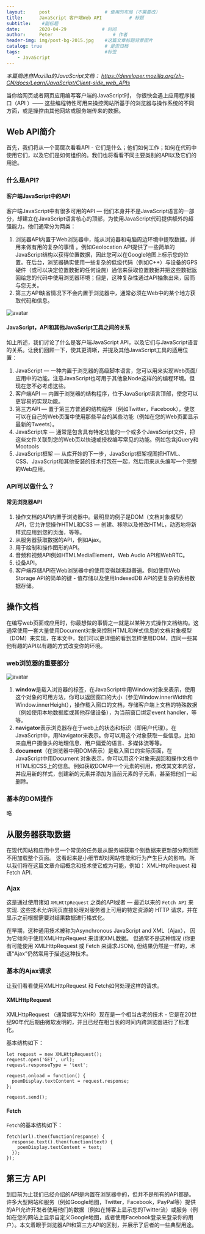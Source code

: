 ```yaml
---
layout:     post                    # 使用的布局（不需要改）
title:      JavaScript 客户端Web API          # 标题 
subtitle:    #副标题
date:       2020-04-29             # 时间
author:     Peter                      # 作者
header-img: img/post-bg-2015.jpg    #这篇文章标题背景图片
catalog: true                       # 是否归档
tags:                               #标签
    - JavaScript
---
```


*本篇摘选自Mozilla的JavaScript文档： https://developer.mozilla.org/zh-CN/docs/Learn/JavaScript/Client-side_web_APIs*

当你给网页或者网页应用编写客户端的JavaScript时， 你很快会遇上应用程序接口（API ）—— 这些编程特性可用来操控网站所基于的浏览器与操作系统的不同方面，或是操控由其他网站或服务端传来的数据。  

## Web API简介

首先，我们将从一个高层次看看API - 它们是什么；他们如何工作；如何在代码中使用它们，以及它们是如何组织的。我们也将看看不同主要类别的API以及它们的用途。  

### 什么是API?

#### 客户端JavaScript中的API

客户端JavaScript中有很多可用的API — 他们本身并不是JavaScript语言的一部分，却建立在JavaScript语言核心的顶部，为使用JavaScript代码提供额外的超强能力。他们通常分为两类：  

1. 浏览器API内置于Web浏览器中，能从浏览器和电脑周边环境中提取数据，并用来做有用的复杂的事情 。例如Geolocation API提供了一些简单的JavaScript结构以获得位置数据，因此您可以在Google地图上标示您的位置。在后台，浏览器确实使用一些复杂的低级代码（例如C++）与设备的GPS硬件（或可以决定位置数据的任何设施）通信来获取位置数据并把这些数据返回给您的代码中使用浏览器环境；但是，这种复杂性通过API抽象出来，因而与您无关。
2. 第三方API缺省情况下不会内置于浏览器中，通常必须在Web中的某个地方获取代码和信息。  

![avatar](https://mdn.mozillademos.org/files/13508/browser.png)

#### JavaScript，API和其他JavaScript工具之间的关系

如上所述，我们讨论了什么是客户端JavaScript API，以及它们与JavaScript语言的关系。让我们回顾一下，使其更清晰，并提及其他JavaScript工具的适用位置：  

1. JavaScript — 一种内置于浏览器的高级脚本语言，您可以用来实现Web页面/应用中的功能。注意JavaScript也可用于其他象Node这样的的编程环境。但现在您不必考虑这些。
2. 客户端API — 内置于浏览器的结构程序，位于JavaScript语言顶部，使您可以更容易的实现功能。
3. 第三方API — 置于第三方普通的结构程序（例如Twitter，Facebook），使您可以在自己的Web页面中使用那些平台的某些功能（例如在您的Web页面显示最新的Tweets）。
4. JavaScript库 — 通常是包含具有特定功能的一个或多个JavaScript文件，把这些文件关联到您的Web页以快速或授权编写常见的功能。例如包含jQuery和Mootools
5. JavaScript框架 — 从库开始的下一步，JavaScript框架视图把HTML、CSS、JavaScript和其他安装的技术打包在一起，然后用来从头编写一个完整的Web应用。

### API可以做什么？

#### 常见浏览器API

1. 操作文档的API内置于浏览器中。最明显的例子是DOM（文档对象模型）API，它允许您操作HTML和CSS — 创建、移除以及修改HTML，动态地将新样式应用到您的页面，等等。
2. 从服务器获取数据的API，例如Ajax。
3. 用于绘制和操作图形的API。
4. 音频和视频API例如HTMLMediaElement，Web Audio API和WebRTC。
5. 设备API。
6. 客户端存储API在Web浏览器中的使用变得越来越普遍。例如使用Web Storage API的简单的键 - 值存储以及使用IndexedDB API的更复杂的表格数据存储。  

## 操作文档

在编写web页面或应用时，你最想做的事情之一就是以某种方式操作文档结构。这通常使用一套大量使用Document对象来控制HTML和样式信息的文档对象模型（DOM）来实现，在本文中，我们可以更详细的看到怎样使用DOM，连同一些其他有趣的API以有趣的方式改变你的环境。  

### web浏览器的重要部分

![avatar](https://mdn.mozillademos.org/files/14557/document-window-navigator.png)  

1. **window**是载入浏览器的标签，在JavaScript中用Window对象来表示，使用这个对象的可用方法，你可以返回窗口的大小（参见Window.innerWidth和Window.innerHeight），操作载入窗口的文档，存储客户端上文档的特殊数据（例如使用本地数据库或其他存储设备），为当前窗口绑定event handler，等等。
2. **navigator**表示浏览器存在于web上的状态和标识（即用户代理）。在JavaScript中，用Navigator来表示。你可以用这个对象获取一些信息，比如来自用户摄像头的地理信息、用户偏爱的语言、多媒体流等等。
3. **document**（在浏览器中用DOM表示）是载入窗口的实际页面，在JavaScript中用Document 对象表示，你可以用这个对象来返回和操作文档中HTML和CSS上的信息。例如获取DOM中一个元素的引用，修改其文本内容，并应用新的样式，创建新的元素并添加为当前元素的子元素，甚至把他们一起删除。

### 基本的DOM操作

略

## 从服务器获取数据

在现代网站和应用中另一个常见的任务是从服务端获取个别数据来更新部分网页而不用加载整个页面。 这看起来是小细节却对网站性能和行为产生巨大的影响。所以我们将在这篇文章介绍概念和技术使它成为可能，例如： XMLHttpRequest 和 Fetch API.  

### Ajax

这是通过使用诸如 `XMLHttpRequest` 之类的API或者 — 最近以来的 `Fetch API` 来实现. 这些技术允许网页直接处理对服务器上可用的特定资源的 HTTP 请求，并在显示之前根据需要对结果数据进行格式化。  

在早期，这种通用技术被称为Asynchronous JavaScript and XML（Ajax）， 因为它倾向于使用XMLHttpRequest 来请求XML数据。 但通常不是这种情况 (你更有可能使用 XMLHttpRequest 或 Fetch 来请求JSON), 但结果仍然是一样的，术语“Ajax”仍然常用于描述这种技术。  

### 基本的Ajax请求

让我们看看使用XMLHttpRequest 和 Fetch如何处理这样的请求。  

#### XMLHttpRequest

XMLHttpRequest （通常缩写为XHR）现在是一个相当古老的技术 - 它是在20世纪90年代后期由微软发明的，并且已经在相当长的时间内跨浏览器进行了标准化。  

基本结构如下：
```
let request = new XMLHttpRequest();
request.open('GET', url);
request.responseType = 'text';

request.onload = function() {
  poemDisplay.textContent = request.response;
};

request.send();
```


#### Fetch

`Fetch`的基本结构如下：

```
fetch(url).then(function(response) {
  response.text().then(function(text) {
    poemDisplay.textContent = text;
  });
});
```

## 第三方 API

到目前为止我们已经介绍的API是内置在浏览器中的，但并不是所有的API都是。许多大型网站和服务（例如Google地图，Twitter，Facebook，PayPal等）提供的API允许开发者使用他们的数据（例如在博客上显示您的Twitter流）或服务（例如在您的网站上显示自定义Google地图，或者使用Facebook登录来登录你的用户）。本文着眼于浏览器API和第三方API的区别，并展示了后者的一些典型用途。  


